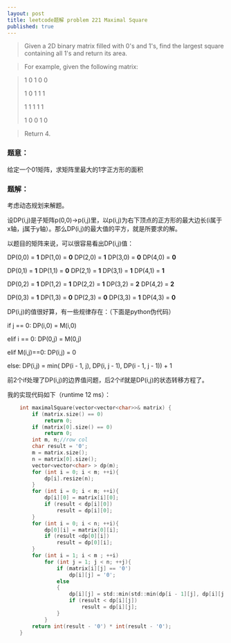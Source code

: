 ```yaml
---
layout: post
title: leetcode题解 problem 221 Maximal Square
published: true
---
```


> Given a 2D binary matrix filled with 0's and 1's, find the largest square containing all 1's and return its area.

> For example, given the following matrix:

> 1 0 1 0 0
> 
> 1 0 1 1 1
> 
> 1 1 1 1 1
> 
> 1 0 0 1 0

> Return 4.

### 题意：

给定一个01矩阵，求矩阵里最大的1字正方形的面积


### 题解：

考虑动态规划来解题。

设DP(i,j)是子矩阵p(0,0)->p(i,j)里，以p(i,j)为右下顶点的正方形的最大边长(i属于x轴，j属于y轴）。那么DP(i,j)的最大值的平方，就是所要求的解。

以题目的矩阵来说，可以很容易看出DP(i,j)值：

DP(0,0) = **1**  DP(1,0) = **0**  DP(2,0) = **1**  DP(3,0) = **0**  DP(4,0) = **0**

DP(0,1) = **1**  DP(1,1) = **0**  DP(2,1) = **1**  DP(3,1) = **1**  DP(4,1) = **1**

DP(0,2) = **1**  DP(1,2) = **1**  DP(2,2) = **1**  DP(3,2) = **2**  DP(4,2) = **2**

DP(0,3) = **1**  DP(1,3) = **0**  DP(2,3) = **0**  DP(3,3) = **1**  DP(4,3) = **0**


DP(i,j)的值很好算，有一些规律存在：（下面是python伪代码）

if j == 0: DP(i,0) = M(i,0)

elif i == 0: DP(0,j) = M(0,j)

elif M(i,j)==0: DP(i,j) = 0

else: DP(i,j) = min( DP(i - 1, j), DP(i, j - 1), DP(i - 1, j - 1)) + 1

前2个if处理了DP(i,j)的边界值问题，后2个if就是DP(i,j)的状态转移方程了。

我的实现代码如下（runtime 12 ms）：

```c
	int maximalSquare(vector<vector<char>>& matrix) {
		if (matrix.size() == 0)
			return 0;
		if (matrix[0].size() == 0)
			return 0;
		int m, n;//row col
		char result = '0';
		m = matrix.size();
		n = matrix[0].size();
		vector<vector<char> > dp(m);
		for (int i = 0; i < m; ++i){
			dp[i].resize(n);
		}
		for (int i = 0; i < m; ++i){
			dp[i][0] = matrix[i][0];
			if (result < dp[i][0])
				result = dp[i][0];
		}
		for (int i = 0; i < n; ++i){
			dp[0][i] = matrix[0][i];
			if (result <dp[0][i])
				result = dp[0][i];
		}
		for (int i = 1; i < m ; ++i)
			for (int j = 1; j < n; ++j){
				if (matrix[i][j] == '0')
					dp[i][j] = '0';
				else
				{
					dp[i][j] = std::min(std::min(dp[i - 1][j], dp[i][j - 1]), dp[i - 1][j - 1]) + 1;
					if (result < dp[i][j])
						result = dp[i][j];
				}
			}
		return int(result - '0') * int(result - '0');
	}
```